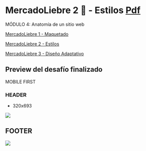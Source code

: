 # MercadoLiebre 2 :pushpin: - Estilos [Pdf](https://github.com/EveNavarro/mercadoLiebre2-Estilos/blob/master/Ejercitacion%20pdf/ML%202%20Estilos.pdf)
MÓDULO 4: Anatomía de un sitio web

[MercadoLiebre 1 - Maquetado](https://github.com/EveNavarro/mercadoLiebre-Maquetado)


[MercadoLiebre 2 - Estilos](https://github.com/EveNavarro/mercadoLiebre2-Estilos)

[MercadoLiebre 3 - Diseño Adaptativo](https://github.com/EveNavarro/mercadoLiebre3-Adaptativo)

## Preview del desafío finalizado
MOBILE FIRST

### HEADER
- 320x693
<img src="https://github.com/EveNavarro/mercadoLiebre2-Estilos/blob/master/public/img/header.png">

## FOOTER
<img src="https://github.com/EveNavarro/mercadoLiebre2-Estilos/blob/master/public/img/footer.png">
